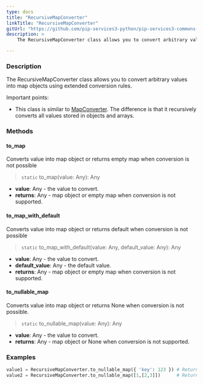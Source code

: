 ```yaml
---
type: docs
title: "RecursiveMapConverter"
linkTitle: "RecursiveMapConverter"
gitUrl: "https://github.com/pip-services3-python/pip-services3-commons-python"
description: > 
    The RecursiveMapConverter class allows you to convert arbitrary values into map objects using extended conversion rules.

---
```


### Description
 The RecursiveMapConverter class allows you to convert arbitrary values into map objects using extended conversion rules.
 
 Important points:
 
 - This class is similar to [MapConverter](../map_converter). The difference is that it recursively converts all values stored in objects and arrays.

### Methods

#### to_map
Converts value into map object or returns empty map when conversion is not possible

> `static` to_map(value: Any): Any

- **value**: Any - the value to convert.
- **returns**: Any - map object or empty map when conversion is not supported.

#### to_map_with_default
Converts value into map object or returns default when conversion is not possible

> `static` to_map_with_default(value: Any, default_value: Any): Any

- **value**: Any - the value to convert.
- **default_value**: Any - the default value.
- **returns**: Any - map object or empty map when conversion is not supported.

#### to_nullable_map
Converts value into map object or returns None when conversion is not possible.

> `static` to_nullable_map(value: Any): Any

- **value**: Any - the value to convert.
- **returns**: Any - map object or None when conversion is not supported.

### Examples

```python
value1 = RecursiveMapConverter.to_nullable_map({ 'key': 123 }) # Returns {'key': 123}
value2 = RecursiveMapConverter.to_nullable_map([1,[2,3]])      # Returns {0: 1, 1: {0: 2, 1: 3}}
```
